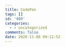 ```yaml
---
title: CodePen
tags: []
id: '489'
categories:
  - - uncategorized
comments: false
date: 2020-11-08 09:12:52
---
```

